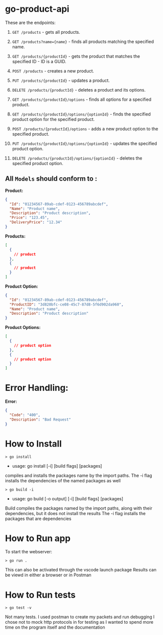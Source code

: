 # go-product-api

These are the endpoints:

1. `GET /products` - gets all products.
2. `GET /products?name={name}` - finds all products matching the specified name.
3. `GET /products/{productId}` - gets the product that matches the specified ID - ID is a GUID.
4. `POST /products` - creates a new product.
5. `PUT /products/{productId}` - updates a product.
6. `DELETE /products/{productId}` - deletes a product and its options.

7. `GET /products/{productId}/options` - finds all options for a specified product.
8. `GET /products/{productId}/options/{optionId}` - finds the specified product option for the specified product.
9. `POST /products/{productId}/options` - adds a new product option to the specified product.
10. `PUT /products/{productId}/options/{optionId}` - updates the specified product option.
11. `DELETE /products/{productId}/options/{optionId}` - deletes the specified product option.

## All `Models` should conform to :

**Product:**
```json
{
  "Id": "01234567-89ab-cdef-0123-456789abcdef",
  "Name": "Product name",
  "Description": "Product description",
  "Price": "123.45",
  "DeliveryPrice": "12.34"
}
```

**Products:**
```json
[
  {
    // product
  },
  {
    // product
  }
]
```

**Product Option:**
```json
{
  "Id": "01234567-89ab-cdef-0123-456789abcdef",
  "ProductID": "3d820bfc-ce08-45c7-87d8-5f6d902da960",
  "Name": "Product name",
  "Description": "Product description"
}
```

**Product Options:**
```json
[
  {
    // product option
  },
  {
    // product option
  }
]
```

# Error Handling:

**Error:**
```json
{
  "Code": "400",
  "Description": "Bad Request"
}
```

# How to Install

    > go install 
- usage: go install [-i] [build flags] [packages]

compiles and installs the packages name by the import paths.
The -i flag installs the dependencies of the named packages as well
   
    > go build -i 
- usage: go build [-o output] [-i] [build flags] [packages]

Build compiles the packages named by the import paths,
along with their dependencies, but it does not install the results 
The -i flag installs the packages that are dependencies
    

# How to Run app

To start the webserver:

    > go run .

This can also be activated through the vscode launch package
Results can be viewd in either a browser or in Postman

# How to Run tests

    > go test -v

Not many tests. I used postman to create my packets and run debugging 
I chose not to mock http protocols in for testing as I wanted to 
spend more time on the program itself and the documentation